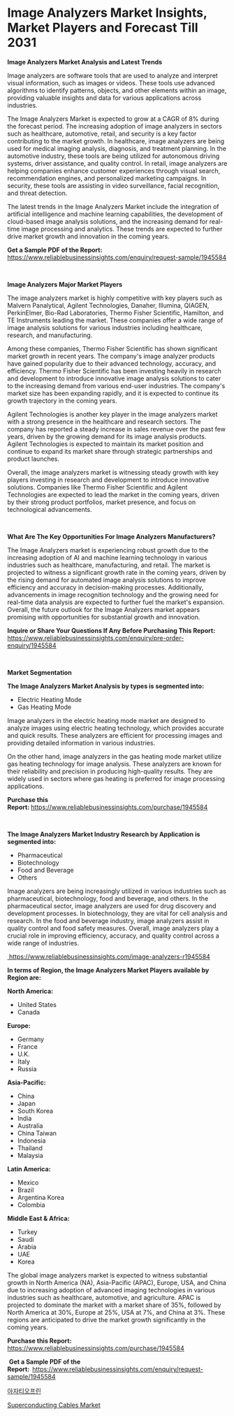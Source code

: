 <p><h1>Image Analyzers Market Insights, Market Players and Forecast Till 2031</h1></p><p><strong>Image Analyzers Market Analysis and Latest Trends</strong></p>
<p><p>Image analyzers are software tools that are used to analyze and interpret visual information, such as images or videos. These tools use advanced algorithms to identify patterns, objects, and other elements within an image, providing valuable insights and data for various applications across industries.</p><p>The Image Analyzers Market is expected to grow at a CAGR of 8% during the forecast period. The increasing adoption of image analyzers in sectors such as healthcare, automotive, retail, and security is a key factor contributing to the market growth. In healthcare, image analyzers are being used for medical imaging analysis, diagnosis, and treatment planning. In the automotive industry, these tools are being utilized for autonomous driving systems, driver assistance, and quality control. In retail, image analyzers are helping companies enhance customer experiences through visual search, recommendation engines, and personalized marketing campaigns. In security, these tools are assisting in video surveillance, facial recognition, and threat detection.</p><p>The latest trends in the Image Analyzers Market include the integration of artificial intelligence and machine learning capabilities, the development of cloud-based image analysis solutions, and the increasing demand for real-time image processing and analytics. These trends are expected to further drive market growth and innovation in the coming years.</p></p>
<p><strong>Get a Sample PDF of the Report:&nbsp;</strong> <a href="https://www.reliablebusinessinsights.com/enquiry/request-sample/1945584">https://www.reliablebusinessinsights.com/enquiry/request-sample/1945584</a></p>
<p>&nbsp;</p>
<p><strong>Image Analyzers Major Market Players</strong></p>
<p><p>The image analyzers market is highly competitive with key players such as Malvern Panalytical, Agilent Technologies, Danaher, Illumina, QIAGEN, PerkinElmer, Bio-Rad Laboratories, Thermo Fisher Scientific, Hamilton, and TE Instruments leading the market. These companies offer a wide range of image analysis solutions for various industries including healthcare, research, and manufacturing.</p><p>Among these companies, Thermo Fisher Scientific has shown significant market growth in recent years. The company's image analyzer products have gained popularity due to their advanced technology, accuracy, and efficiency. Thermo Fisher Scientific has been investing heavily in research and development to introduce innovative image analysis solutions to cater to the increasing demand from various end-user industries. The company's market size has been expanding rapidly, and it is expected to continue its growth trajectory in the coming years.</p><p>Agilent Technologies is another key player in the image analyzers market with a strong presence in the healthcare and research sectors. The company has reported a steady increase in sales revenue over the past few years, driven by the growing demand for its image analysis products. Agilent Technologies is expected to maintain its market position and continue to expand its market share through strategic partnerships and product launches.</p><p>Overall, the image analyzers market is witnessing steady growth with key players investing in research and development to introduce innovative solutions. Companies like Thermo Fisher Scientific and Agilent Technologies are expected to lead the market in the coming years, driven by their strong product portfolios, market presence, and focus on technological advancements.</p></p>
<p>&nbsp;</p>
<p><strong>What Are The Key Opportunities For Image Analyzers Manufacturers?</strong></p>
<p><p>The Image Analyzers market is experiencing robust growth due to the increasing adoption of AI and machine learning technology in various industries such as healthcare, manufacturing, and retail. The market is projected to witness a significant growth rate in the coming years, driven by the rising demand for automated image analysis solutions to improve efficiency and accuracy in decision-making processes. Additionally, advancements in image recognition technology and the growing need for real-time data analysis are expected to further fuel the market's expansion. Overall, the future outlook for the Image Analyzers market appears promising with opportunities for substantial growth and innovation.</p></p>
<p><strong>Inquire or Share Your Questions If Any Before Purchasing This Report:</strong> <a href="https://www.reliablebusinessinsights.com/enquiry/pre-order-enquiry/1945584">https://www.reliablebusinessinsights.com/enquiry/pre-order-enquiry/1945584</a></p>
<p>&nbsp;</p>
<p><strong>Market Segmentation</strong></p>
<p><strong>The Image Analyzers Market Analysis by types is segmented into:</strong></p>
<p><ul><li>Electric Heating Mode</li><li>Gas Heating Mode</li></ul></p>
<p><p>Image analyzers in the electric heating mode market are designed to analyze images using electric heating technology, which provides accurate and quick results. These analyzers are efficient for processing images and providing detailed information in various industries.</p><p>On the other hand, image analyzers in the gas heating mode market utilize gas heating technology for image analysis. These analyzers are known for their reliability and precision in producing high-quality results. They are widely used in sectors where gas heating is preferred for image processing applications.</p></p>
<p><strong>Purchase this Report:&nbsp;</strong><a href="https://www.reliablebusinessinsights.com/purchase/1945584">https://www.reliablebusinessinsights.com/purchase/1945584</a></p>
<p>&nbsp;</p>
<p><strong>The Image Analyzers Market Industry Research by Application is segmented into:</strong></p>
<p><ul><li>Pharmaceutical</li><li>Biotechnology</li><li>Food and Beverage</li><li>Others</li></ul></p>
<p><p>Image analyzers are being increasingly utilized in various industries such as pharmaceutical, biotechnology, food and beverage, and others. In the pharmaceutical sector, image analyzers are used for drug discovery and development processes. In biotechnology, they are vital for cell analysis and research. In the food and beverage industry, image analyzers assist in quality control and food safety measures. Overall, image analyzers play a crucial role in improving efficiency, accuracy, and quality control across a wide range of industries.</p></p>
<p><a href="https://www.reliablebusinessinsights.com/image-analyzers-r1945584">&nbsp;https://www.reliablebusinessinsights.com/image-analyzers-r1945584</a></p>
<p><strong>In terms of Region, the Image Analyzers Market Players available by Region are:</strong></p>
<p>
    <p> <strong> North America: </strong>
        <ul>
            <li>United States</li>
            <li>Canada</li>
        </ul>
        </p> 
    <p> <strong> Europe: </strong>
        <ul>
            <li>Germany</li>
            <li>France</li>
            <li>U.K.</li>
            <li>Italy</li>
            <li>Russia</li>
        </ul>
        </p> 
    <p> <strong> Asia-Pacific: </strong>
        <ul>
            <li>China</li>
            <li>Japan</li>
            <li>South Korea</li>
            <li>India</li>
            <li>Australia</li>
            <li>China Taiwan</li>
            <li>Indonesia</li>
            <li>Thailand</li>
            <li>Malaysia</li>
        </ul>
        </p> 
    <p> <strong> Latin America: </strong>
        <ul>
            <li>Mexico</li>
            <li>Brazil</li>
            <li>Argentina Korea</li>
            <li>Colombia</li>
        </ul>
        </p> 
    <p> <strong> Middle East & Africa: </strong>
        <ul>
            <li>Turkey</li>
            <li>Saudi</li>
            <li>Arabia</li>
            <li>UAE</li>
            <li>Korea</li>
        </ul>
    </p>
    </p>
<p><p>The global image analyzers market is expected to witness substantial growth in North America (NA), Asia-Pacific (APAC), Europe, USA, and China due to increasing adoption of advanced imaging technologies in various industries such as healthcare, automotive, and agriculture. APAC is projected to dominate the market with a market share of 35%, followed by North America at 30%, Europe at 25%, USA at 7%, and China at 3%. These regions are anticipated to drive the market growth significantly in the coming years.</p></p>
<p><strong>Purchase this Report: </strong><a href="https://www.reliablebusinessinsights.com/purchase/1945584">https://www.reliablebusinessinsights.com/purchase/1945584</a></p>
<p>&nbsp;<strong>Get a Sample PDF of the Report:&nbsp;&nbsp;</strong><a href="https://www.reliablebusinessinsights.com/enquiry/request-sample/1945584">https://www.reliablebusinessinsights.com/enquiry/request-sample/1945584</a></p>
<p><strong></strong></p>
<p><p><a href="https://github.com/laholand/Market-Research-Report-List-5/blob/main/919445444763.md">아자티오프린</a></p><p><a href="https://github.com/HettieStehr/Market-Research-Report-List-1/blob/main/superconducting-cables-market.md">Superconducting Cables Market</a></p></p>